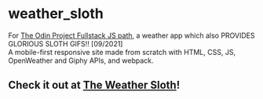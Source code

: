 # weather_sloth
For [The Odin Project Fullstack JS path](https://www.theodinproject.com/paths/full-stack-javascript/courses/javascript/lessons/weather-app), a weather app which also PROVIDES GLORIOUS SLOTH GIFS!! [09/2021]<br>
A mobile-first responsive site made from scratch with HTML, CSS, JS, OpenWeather and Giphy APIs, and webpack.<br>
## Check it out at [The Weather Sloth](https://42esoulard.github.io/weather_sloth/)!<br>
